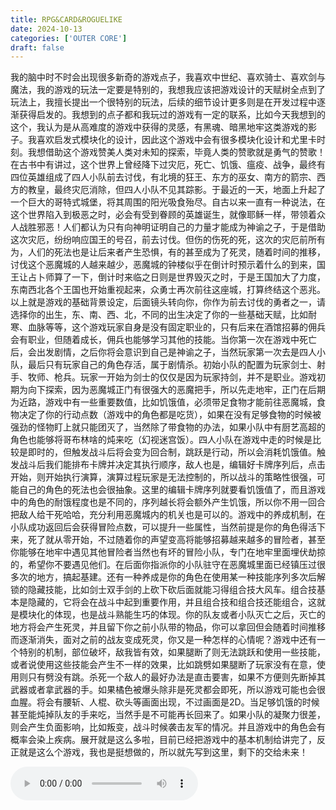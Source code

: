 ```yaml
---
title: RPG&CARD&ROGUELIKE
date: 2024-10-13
categories: ['OUTER CORE']
draft: false
---
```


​	我的脑中时不时会出现很多新奇的游戏点子，我喜欢中世纪、喜欢骑士、喜欢剑与魔法，我的游戏的玩法一定要是特别的，我想我应该把游戏设计的天赋树全点到了玩法上，我擅长提出一个很特别的玩法，后续的细节设计更多则是在开发过程中逐渐获得启发的。我想到的点子都和我玩过的游戏有一定的联系，比如今天我想到的这个，我认为是从高难度的游戏中获得的灵感，有黑魂、暗黑地牢这类游戏的影子。
​	我喜欢启发式模块化的设计，因此这个游戏中会有很多模块化设计和尤里卡时刻。我想借助这个游戏赞美人类对未知的探索，毕竟人类的赞歌就是勇气的赞歌！
​	在古书中有讲过，这个世界上曾经降下过灾厄，死亡、饥饿、瘟疫、战争，最终有四位英雄组成了四人小队前去讨伐，有北境的狂王、东方的巫女、南方的箭宗、西方的教皇，最终灾厄消除，但四人小队不见其踪影。于最近的一天，地面上升起了一个巨大的哥特式城堡，将其周围的阳光吸食殆尽。自古以来一直有一种说法，在这个世界陷入到极恶之时，必会有受到眷顾的英雄诞生，就像耶稣一样，带领着众人战胜邪恶！人们都认为只有向神明证明自己的力量才能成为神谕之子，于是借助这次灾厄，纷纷响应国王的号召，前去讨伐。但伤的伤死的死，这次的灾厄前所有为，人们的死法也是让后来者产生恐惧，有的甚至成为了死灵，随着时间的推移，讨伐这个恶魔城的人越来越少，恶魔城的钟楼似乎在倒计时预示着什么的到来，国王让占卜师算了一下，倒计时来临之日则是世界毁灭之时，于是王国加大了力度，东南西北各个王国也开始重视起来，众勇士再次前往这座城，打算终结这个恶兆。
​	以上就是游戏的基础背景设定，后面镜头转向你，你作为前去讨伐的勇者之一，请选择你的出生，东、南、西、北，不同的出生决定了你的一些基础天赋，比如耐寒、血脉等等，这个游戏玩家自身是没有固定职业的，只有后来在酒馆招募的佣兵会有职业，但随着成长，佣兵也能够学习其他的技能。当你第一次在游戏中死亡后，会出发剧情，之后你将会意识到自己是神谕之子，当然玩家第一次去是四人小队，最后只有玩家自己的角色存活，属于剧情杀。初始小队的配置为玩家剑士、射手、牧师、枪兵。玩家一开始为剑士的仅仅是因为玩家持剑，并不是职业。
​	游戏初期为向下探索，因为恶魔城正门有很强大的恶魔把手，所以先走地牢，正门在后期为近路，游戏中有一些重要数值，比如饥饿值，必须带足食物才能前往恶魔城，食物决定了你的行动点数（游戏中的角色都是吃货），如果在没有足够食物的时候被强劲的怪物盯上就只能团灭了，当然除了带食物的办法，如果小队中有厨艺高超的角色也能够将哥布林啥的炖来吃（幻视迷宫饭）。四人小队在游戏中走的时候是比较是即时的，但触发战斗后将会变为回合制，跳跃是行动，所以会消耗饥饿值。触发战斗后我们能排布卡牌并决定其执行顺序，敌人也是，编辑好卡牌序列后，点击开始，则开始执行演算，演算过程玩家是无法控制的，所以战斗的策略性很强，可能自己的角色的死法也会很抽象。这里的编辑卡牌序列就要看饥饿值了，而且游戏中的角色的耐饿程度也是不同的，序列越长将会额外产生饥饿，所以你不用一回合把敌人给干死哈哈，充分利用恶魔城内的机关也是可以的。
​	游戏中的养成机制，在小队成功返回后会获得冒险点数，可以提升一些属性，当然前提是你的角色得活下来，死了就从零开始，不过随着你的声望变高将能够招募越来越多的冒险者，甚至你能够在地牢中遇见其他冒险者当然也有坏的冒险小队，专门在地牢里面埋伏劫掠的，希望你不要遇见他们。在后面你指派你的小队驻守在恶魔城里面已经镇压过很多次的地方，搞起基建。还有一种养成是你的角色在使用某一种技能序列多次后解锁的隐藏技能，比如剑士双手剑的上砍下砍后面就能习得组合技大风车。组合技基本是隐藏的，它将会在战斗中起到重要作用，并且组合技和组合技还能组合，这就是模块化的体现，也是战斗熟能生巧的体现。你的队友或者小队灭亡之后，灭亡的地方将会产生死灵，并且留下你之前小队带的物品，你可以拿回但会随着时间推移而逐渐消失，面对之前的战友变成死灵，你又是一种怎样的心情呢？
​	游戏中还有一个特别的机制，部位破坏，敌我皆有效，如果腿断了则无法跳跃和使用一些技能，或者说使用这些技能会产生不一样的效果，比如跳劈如果腿断了玩家没有在意，使用则只有劈没有跳。杀死一个敌人的最好办法是直击要害，如果不方便则先断掉其武器或者拿武器的手。如果橘色被爆头除非是死灵都会即死，所以游戏可能也会很血腥。将会有腰斩、人棍、砍头等画面出现，不过画面是2D。当足够饥饿的时候甚至能炖掉队友的手来吃，当然手是不可能再长回来了。如果小队的凝聚力很差，则会产生负面影响，比如叛变，战斗时候袭击友军的情况。并且游戏中的角色会有概率会染上疾病。
​	展开就是这么多啦，目前已经把游戏中的基本机制给讲完了，反正就是这么个游戏，我也是挺想做的，所以就先写到这里，剩下的交给未来！

<audio controls autoplay>
  <source src="/audios/未来古代楽団 - 空白の書.mp3.mp3" type="audio/mpeg">
  Your browser does not support the audio tag.
</audio>
